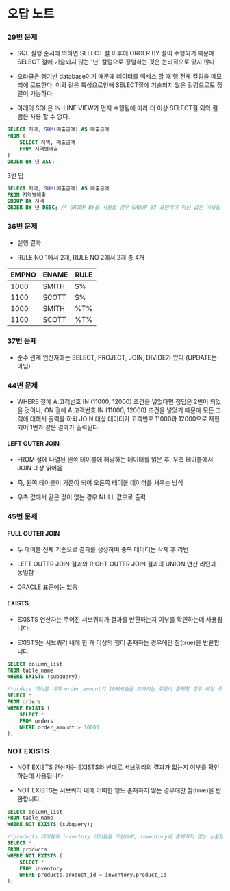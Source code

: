 # 오답 노트

### 29번 문제

- SQL 실행 순서에 의하면 SELECT 절 이후에 ORDER BY 절이 수행되기 때문에 SELECT 절에 기술되지 않는 '년' 칼럼으로 정렬하는 것은 논리적으로 맞지 않다 

- 오라클은 행기반 database이기 때문에 데이터를 액세스 할 때 행 전체 컬럼을 메모리에 로드한다. 이와 같은 특성으로인해 SELECT절에 기술되지 않은 컬럼으로도 정렬이 가능하다.

- 아래의 SQL은 IN-LINE VIEW가 먼저 수행됨에 따라 더 이상 SELECT절 외의 컬럼은 사용 할 수 없다.

```sql
SELECT 지역, SUM(매출금액) AS 매출금액
FROM (
    SELECT 지역, 매출금액
    FROM 지역별매출
)
ORDER BY 년 ASC;
```

3번 답

```sql
SELECT 지역, SUM(매출금액) AS 매출금액
FROM 지역별매출
GROUP BY 지역
ORDER BY 년 DESC; /* GROUP BY를 사용할 경우 GROUP BY 표현식이 아닌 값은 기술될 수 없다.*/
```

### 36번 문제 

- 실행 결과

- RULE NO 1에서 2개, RULE NO 2에서 2개 총 4개

|EMPNO|ENAME|RULE|
|---|---|---|
|1000|SMITH|S%|
|1100|SCOTT|S%|
|1000|SMITH|%T%|
|1100|SCOTT|%T%|

### 37번 문제

 - 순수 관계 연산자에는 SELECT, PROJECT, JOIN, DIVIDE가 있다 (UPDATE는 아님)

### 44번 문제

- WHERE 절에 A.고객번호 IN (11000, 12000) 조건을 넣었다면 정답은 2번이 되었을 것이나, ON 절에 A.고객번호 IN (11000, 12000) 조건을 넣었기 때문에 모든 고객에 대해서 출력을 하되 JOIN 대상 데이터가 고객번호 11000과 12000으로 제한되어 1번과 같은 결과가 출력된다

#### LEFT OUTER JOIN

- FROM 절에 나열된 왼쪽 테이블에 해당하는 데이터를 읽은 후, 우측 테이블에서 JOIN 대상 읽어옴

- 즉, 왼쪽 테이블이 기준이 되어 오른쪽 테이블 데이터를 채우는 방식

- 우측 값에서 같은 값이 없는 경우 NULL 값으로 출력

### 45번 문제

#### FULL OUTER JOIN

- 두 테이블 전체 기준으로 결과를 생성하여 중복 데이터는 삭제 후 리턴

- LEFT OUTER JOIN 결과와 RIGHT OUTER JOIN 결과의 UNION 연산 리턴과 동일함

- ORACLE 표준에는 없음

#### EXISTS

- EXISTS 연산자는 주어진 서브쿼리가 결과를 반환하는지 여부를 확인하는데 사용됩니다. 

- EXISTS는 서브쿼리 내에 한 개 이상의 행이 존재하는 경우에만 참(true)을 반환합니다.

```SQL
SELECT column_list
FROM table_name
WHERE EXISTS (subquery);
```

```SQL
/*orders 테이블 내에 order_amount가 10000원을 초과하는 주문이 존재할 경우 해당 주문들을 반환합니다.*/
SELECT *
FROM orders
WHERE EXISTS (
    SELECT *
    FROM orders
    WHERE order_amount > 10000
);
```

### NOT EXISTS

- NOT EXISTS 연산자는 EXISTS와 반대로 서브쿼리의 결과가 없는지 여부를 확인하는데 사용됩니다. 

- NOT EXISTS는 서브쿼리 내에 어떠한 행도 존재하지 않는 경우에만 참(true)을 반환합니다.

```SQL
SELECT column_list
FROM table_name
WHERE NOT EXISTS (subquery);
```

```SQL
/*products 테이블과 inventory 테이블을 조인하여, inventory에 존재하지 않는 상품들을 반환합니다.*/
SELECT *
FROM products
WHERE NOT EXISTS (
    SELECT *
    FROM inventory
    WHERE products.product_id = inventory.product_id
);
```